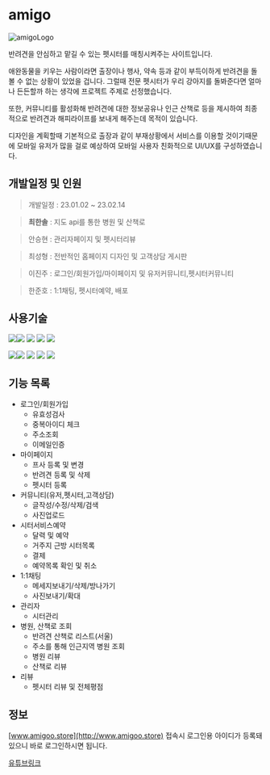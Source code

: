 # amigo

![amigoLogo](https://user-images.githubusercontent.com/111833798/230321286-a28c612d-0957-4e3a-b963-ad485064a980.png)




반려견을 안심하고 맡길 수 있는 펫시터를 매칭시켜주는 사이트입니다.

애완동물을 키우는 사람이라면
출장이나 행사, 약속 등과 같이 부득이하게 반려견을 돌볼 수 없는 상황이 있었을 겁니다.
그럴때 전문 펫시터가 우리 강아지를 돌봐준다면 얼마나 든든할까 하는 생각에 프로젝트 주제로 선정했습니다.

또한, 커뮤니티를 활성화해 반려견에 대한 정보공유나 인근 산책로 등을 제시하여
최종적으로 반려견과 해피라이프를 보내게 해주는데 목적이 있습니다.

디자인을 계획할때 기본적으로 출장과 같이 부재상황에서 서비스를 이용할 것이기때문에 
모바일 유저가 많을 걸로 예상하여 모바일 사용자 친화적으로 UI/UX를 구성하였습니다.

## 개발일정 및 인원

> 개발일정 : 23.01.02 ~ 23.02.14

> <b>최한솔</b> : 지도 api를 통한 병원 및 산책로 

> 안승현 : 관리자페이지 및 펫시터리뷰

> 최성형 : 전반적인 홈페이지 디자인 및 고객상담 게시판

> 이진주 : 로그인/회원가입/마이페이지 및 유저커뮤니티,펫시터커뮤니티

> 한준호 : 1:1채팅, 펫시터예약, 배포

## 사용기술

<img src="https://img.shields.io/badge/HTML5-E34F26?style=for-the-badge&logo=HTML5&logoColor=white"><img src="https://img.shields.io/badge/CSS3-1572B6?style=for-the-badge&logo=CSS3&logoColor=white">
<img src="https://img.shields.io/badge/JS-F7DF1E?style=for-the-badge&logo=JavaScript&logoColor=white">
<img src="https://img.shields.io/badge/jQuery-0769AD?style=for-the-badge&logo=jQuery&logoColor=white">
<img src="https://img.shields.io/badge/Bootstrap-7952B3?style=for-the-badge&logo=Bootstrap&logoColor=white">

<img src="https://img.shields.io/badge/Spring-6DB33F?style=for-the-badge&logo=Spring&logoColor=white"><img src="https://img.shields.io/badge/Tomcat-F8DC75?style=for-the-badge&logo=ApacheTomcat&logoColor=white">
<img src="https://img.shields.io/badge/MariaDB-003545?style=for-the-badge&logo=MariaDB&logoColor=white">
<img src="https://img.shields.io/badge/Python-3776AB?style=for-the-badge&logo=Python&logoColor=white">
<img src="https://img.shields.io/badge/Amazon EC2-FF9900?style=for-the-badge&logo=Amazon EC2&logoColor=white">

## 기능 목록

* 로그인/회원가입
  * 유효성검사
  * 중복아이디 체크
  * 주소조회
  * 이메일인증
* 마이페이지
  * 프사 등록 및 변경 
  * 반려견 등록 및 삭제
  * 펫시터 등록
* 커뮤니티(유저,펫시터,고객상담)
  * 글작성/수정/삭제/검색
  * 사진업로드
* 시터서비스예약
  * 달력 및 예약
  * 거주지 근방 시터목록
  * 결제
  * 예약목록 확인 및 취소
* 1:1채팅
  * 메세지보내기/삭제/방나가기
  * 사진보내기/확대
* 관리자
  * 시터관리
* 병원, 산책로 조회
  * 반려견 산책로 리스트(서울)
  * 주소를 통해 인근지역 병원 조회
  * 병원 리뷰
  * 산책로 리뷰
* 리뷰
  * 펫시터 리뷰 및 전체평점

## 정보

[www.amigoo.store](http://www.amigoo.store) 
접속시 로그인용 아이디가 등록돼있으니 바로 로그인하시면 됩니다.

[유튜브링크](https://youtu.be/cd7Hc_jhDqk)


